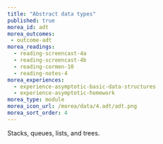 ```yaml
---
title: "Abstract data types"
published: true
morea_id: adt
morea_outcomes:
 - outcome-adt
morea_readings:
  - reading-screencast-4a
  - reading-screencast-4b
  - reading-cormen-10
  - reading-notes-4
morea_experiences:
  - experience-asymptotic-basic-data-structures
  - experience-asymptotic-homework
morea_type: module
morea_icon_url: /morea/data/4.adt/adt.png
morea_sort_order: 4
---
```


Stacks, queues, lists, and trees.
